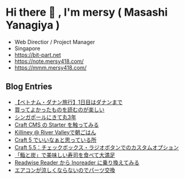 # Hi there 👋 , I'm mersy ( Masashi Yanagiya )

- Web Directior / Project Manager
- Singapore
- https://bit-part.net
- https://note.mersy418.com/
- https://mmm.mersy418.com/

## Blog Entries
<!-- BLOG-POST-LIST:START -->
- [【ベトナム・ダナン旅行】1日目はダナンまで](https://mersy.hatenablog.com/entry/2025/01/01/000000)
- [買ってよかったものを読むのが楽しい](https://mersy.hatenablog.com/entry/2024/12/30/081148)
- [シンガポールにきて丸3年](https://mersy.hatenablog.com/entry/2024/12/29/212726)
- [Craft CMS の Starter を触ってみる](https://zenn.dev/mersy/articles/72ea198a9aa00f)
- [Killiney @ River Valleyで朝ごはん](https://mersy.hatenablog.com/entry/2024/12/08/124741)
- [Craft 5 でいいなぁと思っている所](https://zenn.dev/mersy/articles/a27ac79f45d36e)
- [Craft 5.5：チェックボックス・ラジオボタンでのカスタムオプション](https://zenn.dev/mersy/articles/df0075d2ef5ab1)
- [「鮨と炭」で美味しい寿司を食べて大満足](https://mersy.hatenablog.com/entry/2024/11/30/183137)
- [Readwise Reader から Inoreader に乗り換えてみる](https://mersy.hatenablog.com/entry/2024/11/20/220053)
- [エアコンが涼しくならないのでパーツ交換](https://mersy.hatenablog.com/entry/2024/11/18/070000)
<!-- BLOG-POST-LIST:END -->
